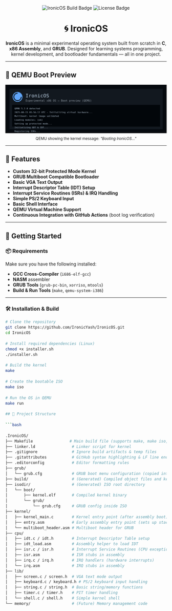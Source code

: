<p align="center">
  <img src="https://img.shields.io/badge/IronicOS-Building-brightgreen?style=for-the-badge&logo=linux" alt="IronicOS Build Badge">
  <img src="https://img.shields.io/github/license/IronicYash/IronicOS?style=for-the-badge" alt="License Badge">
</p>

<h1 align="center">🌀 IronicOS</h1>
<p align="center">
  <b>IronicOS</b> is a minimal experimental operating system built from scratch in <b>C</b>, <b>x86 Assembly</b>, and <b>GRUB</b>.  
  Designed for learning systems programming, kernel development, and bootloader fundamentals — all in one project.
</p>

---

## 📸 QEMU Boot Preview

<p align="center">
  <img src="docs/qemu_boot.png" alt="IronicOS Booting in QEMU" width="600">
  <br>
  <sub>QEMU showing the kernel message: <i>"Booting IronicOS..."</i></sub>
</p>

---

## 📜 Features
- **Custom 32-bit Protected Mode Kernel**  
- **GRUB Multiboot Compatible Bootloader**  
- **Basic VGA Text Output**  
- **Interrupt Descriptor Table (IDT) Setup**  
- **Interrupt Service Routines (ISRs) & IRQ Handling**  
- **Simple PS/2 Keyboard Input**  
- **Basic Shell Interface**  
- **QEMU Virtual Machine Support**  
- **Continuous Integration with GitHub Actions** (boot log verification)

---

## 🚀 Getting Started

### 📦 Requirements
Make sure you have the following installed:
- **GCC Cross-Compiler** (`i686-elf-gcc`)
- **NASM** assembler
- **GRUB Tools** (`grub-pc-bin`, `xorriso`, `mtools`)
- **Build & Run Tools** (`make`, `qemu-system-i386`)

---

### 🛠️ Installation & Build

```bash
# Clone the repository
git clone https://github.com/IronicYash/IronicOS.git
cd IronicOS

# Install required dependencies (Linux)
chmod +x installer.sh
./installer.sh

# Build the kernel
make

# Create the bootable ISO
make iso

# Run the OS in QEMU
make run

## 📂 Project Structure

```bash

.IronicOS/
├── Makefile                # Main build file (supports make, make iso, make run, make clean)
├── linker.ld                # Linker script for kernel
├── .gitignore               # Ignore build artifacts & temp files
├── .gitattributes           # GitHub syntax highlighting & LF line ending rules
├── .editorconfig            # Editor formatting rules
├── grub/
│   └── grub.cfg             # GRUB boot menu configuration (copied into ISO at build time)
├── build/                   # (Generated) Compiled object files and kernel.elf
├── isodir/                  # (Generated) ISO root directory
│   └── boot/
│       ├── kernel.elf       # Compiled kernel binary
│       └── grub/
│           └── grub.cfg     # GRUB config inside ISO
├── kernel/
│   ├── kernel_main.c        # Kernel entry point (after assembly boot)
│   ├── entry.asm            # Early assembly entry point (sets up stack, jumps to C)
│   └── multiboot_header.asm # Multiboot header for GRUB
├── cpu/
│   ├── idt.c / idt.h        # Interrupt Descriptor Table setup
│   ├── idt_load.asm         # Assembly helper to load IDT
│   ├── isr.c / isr.h        # Interrupt Service Routines (CPU exceptions)
│   ├── isr.asm              # ISR stubs in assembly
│   ├── irq.c / irq.h        # IRQ handlers (hardware interrupts)
│   └── irq.asm              # IRQ stubs in assembly
├── lib/
│   ├── screen.c / screen.h  # VGA text mode output
│   ├── keyboard.c / keyboard.h # PS/2 keyboard input handling
│   ├── string.c / string.h  # Basic string/memory functions
│   ├── timer.c / timer.h    # PIT timer handling
│   └── shell.c / shell.h    # Simple kernel shell
└── memory/                  # (Future) Memory management code
